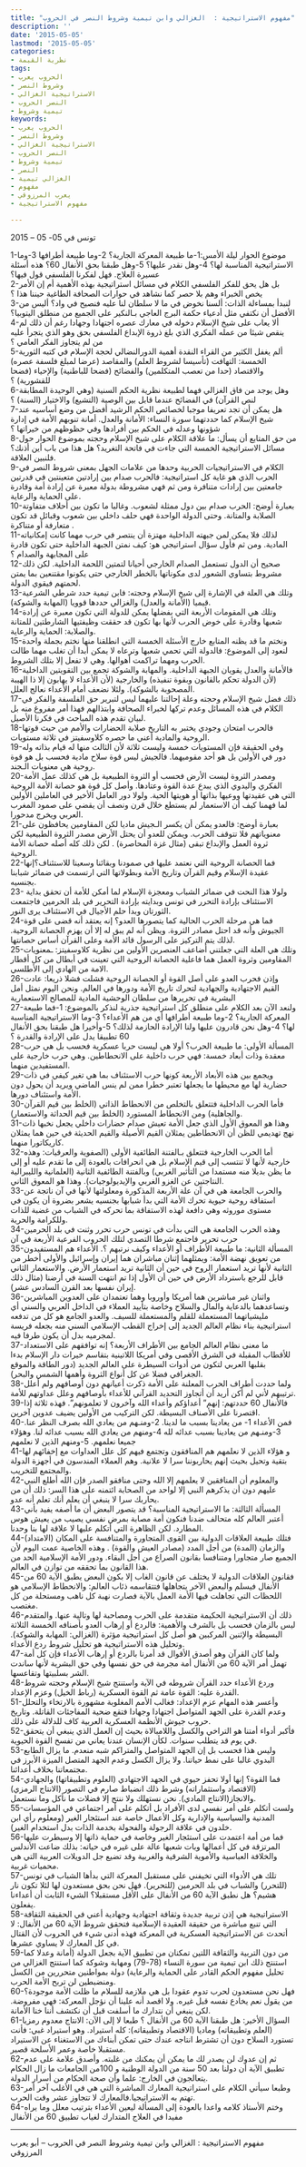 ```yaml
---
title: "مفهوم الاستراتيجية :  الغزالي وابن تيمية وشروط النصر في الحروب"
description: ''
date: '2015-05-05'
lastmod: '2015-05-05'
categories:
- نظرية القيمة
tags:
- الحروب يعرب
- وشروط النصر
- الاستراتيجية الغزالي
- النصر الحروب
- تيمية وشروط
keywords:
- الحروب يعرب
- وشروط النصر
- الاستراتيجية الغزالي
- النصر الحروب
- تيمية وشروط
- النصر
- الغزالي تيمية
- مفهوم
- يعرب المرزوقي
- مفهوم الاستراتيجية

---
```

تونس في 05- 05 – 2015

1-موضوع الحوار ليلة الأمس:1-ما طبيعة المعركة الجارية؟ 2-وما طبيعة أطرافها 3-وما الاستراتيجية المناسبة لها؟ 4-وهل نقدر عليها؟ 5-وهل طبقنا بحق الأنفال 60؟ هذه أسئلة عسيرة العلاج. فهل لفكرنا الفلسفي قول فيها؟  
2-بل هل يحق للفكر الفلسفي الكلام في مسائل استراتيجية بهذه الأهمية أم إن الأمر يخص الخبراء وهم بلا حصر كما نشاهد في حوارات الصحافة الطاغية حيننا هذا ؟  
3-لنبدأ بمساءلة الذات: ألسنا نخوض في ما لا سلطان لنا عليه فنصيح في واد؟ أليس من الأفضل أن نكتفي مثل أدعياء حكمة البرج العاجي بـالنكير على الجميع من منطلق اليتوبيا؟  
4-ألا يعاب على شيخ الإسلام دخوله في معارك عصره اجتهادا وجهادا رغم أن ذلك لم ينقص شيئا من عمله الفكري الذي بلغ ذروة الإبداع الفلسفي بحق وهو الذي يتجرأ عليه من لم يتجاوز الفكر العامي ؟  
5-ألم يغفل الكثير من القراء النقدة أهمية الدورالنضالي لحجة الإسلام في كتبه الثورية الخمسة: التهافت (تأسيسا لشروط العلم) والمقاصد (عرضا لمبلغ فلسفة عصره) والاقتصاد (حدا من تعصب المتكلمين) والفضائح (فضحا للباطنية) والإحياء (فضحا للقشورية) ؟  
6-وهل يوجد من فاق الغزالي فهما لطبيعة نظرية الحكم السنية (وهي الوحيدة المطابقة لنص القرآن) في الفضائح عندما قابل بين الوصية (التشيع) والاختيار (السنة) ؟  
7-هل يمكن أن تجد تعريفا موجبا لخصائص الحكم الرشيد أفضل من وضع أساسيه عند شيخ الإسلام كما حددتهما سورة النساء: الأمانة والعدل. أمانة تنوبهم الأمة في إدارة شؤونها وعدله في الحكم بين أفرادها وفي حظوظهم من خيراتها ؟  
8-من حق المتابع أن يسأل: ما علاقة الكلام على شيخ الإسلام وحجته بموضوع الحوار حول مسائل الاستراتيجية الخمسة التي جاءت في فاتحة التغريد؟ هل هذا من باب أين أذنك؟ فلنبين العلاقة.  
9-الكلام في الاستراتيجيات الحربية وحدها من علامات الجهل بمعنى شروط النصر في الحرب الذي هو غاية كل استراتيجية: فالحرب صدام بين إرادتين متعينتين في قدرتين جامعتين بين إرادات متنافرة ومن ثم فهي مشروطة بدولة معبرة عن إرادة أمة وقادرة على الحماية والرعاية.  
10-بعبارة أوضح: الحرب صدام بين دول ممثلة لشعوب. وغالبا ما تكون بين أحلاف متفاوتة الصلابة والمتانة. وحتى الدولة الواحدة فهي حلف داخلي بين شعوب وقبائل قد تكون متعارفة أو متناكرة .  
11-لذلك فلا يمكن لمن جبهته الداخلية مهتزة أن ينتصر في حرب مهما كانت إمكانياته المادية. ومن ثم فأول سؤال استراتيجي هو: كيف نمتن الجبهة الداخلية حتى تكون قادرة على المجابهة والصدام ؟  
12-صحيح أن الدول تستعمل الصدام الخارجي أحيانا لتمتين اللحمة الداخلية. لكن ذلك مشروط بتساوي الشعور لدى مكوناتها بالخطر الخارجي حتى يكونوا مقتنعين بما يمتن لحمتهم فيقوي الدولة.  
13-وتلك هي العلة في الإشارة إلى شيخ الإسلام وحجته: فابن تيمية حدد شرطي الشرعية قيميا (الأمانة والعدل) والغزالي حددها قوويا (المهابة والشوكة).  
14-وتلك هي المقومات الأربعة التي بفضلها يمكن للدولة التي تكون معبرة عن إرادة شعبها وقادرة على خوض الحرب لأنها بها تكون قد حققت وظيفتيها الشارطتين للمتانة والصلابة: الحماية والرعاية.  
15-ونختم ما قد يظنه المتابع خارج الأسئلة الخمسة التي انطلقنا منها نختم بجملة واحدة لنعود إلى الموضوع: فالدولة التي تحمي شعبها وترعاه لا يمكن أبدا أن تغلب مهما طالت الحرب ومهما تراكمت أهوالها. وهي لا تفعل إلا بتلك الشروط.  
16-فالأمانة والعدل يقويان الجبهة الداخلية. والمهابة والشوكة تجمع بين التقويتين الداخلية (لأن الدولة تحكم بالقانون وبقوة تنفيذه) والخارجية (لأن الأعداء لا يهابون إلا ذا الهيبة المصحوبة بالشوكة). ولئلا نضعف أمام الأعداء نعالج العلل.  
17-ذلك فضل شيخ الإسلام وحجته وعلة إحالتنا عليهما ليس لتبرير حق الفلسفة والفكر في الكلام في هذه المسائل وعدم تركها لخبراء الصحافة وابتذالهم فهذا أمر مفروغ منه بل لبيان تقدم هذه المباحث في فكرنا الأصيل.  
18-فالحرب امتحان وجودي يختبر به التاريخ صلابة الحضارات والأمم من حيث قوتها الروحية والمادية أعني ما حصره كلاوسفيتز في ثلاثة مستويات.  
19-وفي الحقيقة فإن المستويات خمسة وليست ثلاثة لأن الثالث منها له قيام بذاته وله دور في الأولين بل هو أحد مقوميهما. فالجيش ليس قوة سلاح مادية فحسب بل هو قوة روحية هي معنويات الـجند.  
20-ومصدر الثروة ليست الأرض فحسب أو الثروة الطبيعية بل هي كذلك عمل الأمة الفكري واليدوي الذي يبدع عدة القوة وعتادها. وأصل كل قوة هو حصانة الأمة الروحية التي هي عقيدتها ووعيها بذاتها أو هويتها الحية. ولولا دور العامل الأخير في العاملين الأولين لما فهمنا كيف أن الاستعمار لم يستطع خلال قرن ونصف أن يقضي على صمود المغرب العربي ويخرج مدحورا.  
21-بعبارة أوضح: فالعدو يمكن أن يكسر الـجيش ماديا لكن المقاومين يحافظون على معنوياتهم فلا تتوقف الحرب. ويمكن للعدو أن يحتل الأرض مصدر الثروة الطبيعية لكن ثروة العمل والإبداع تبقى (مثال غزة المحاصرة) . لكن ذلك كله أصله حصانة الأمة الروحية.  
22-فما الحصانة الروحية التي نعتمد عليها في صمودنا وبقائنا وسعينا للاستئناف؟إنها عقيدة الإسلام وقيم القرآن وتاريخ الأمة وبطولاتها التي ارتسمت في ضمائر شبابنا بجنسيه.  
23- ولولا هذا النحت في ضمائر الشباب ومعجزة الإسلام لما أمكن للأمة أن تحقق بداية الاستئناف بإرادة التحرر في تونس وبدايته بإرادة التحرير في بلد الحرمين فاجتمعت الثورتان وبدأ حلم الأجيال في الاستئناف يرى النور.  
24-فما هي مرحلة الحرب الحالية كما يتصورها العدو؟ إنه يعتقد أنه قضى على قوة الجيوش وأنه قد احتل مصادر الثروة. ويظن أنه لم يبق له إلا أن يهزم الحصانة الروحية. لذلك يتم التركيز على الرسول قائد الأمة وعلى القرآن أساس حصانتها.  
25-وتلك هي العلة التي جعلتني أضاعف العنصرين الأولين من نظرية كلاوسفيتز: ـمعنويات المقاومين وثروة العمل هما فاعلية الحصانة الروحية التي تعينت في أبطال من كل أقطار الامة من الهادي إلى الأطلسي.  
26-وإذن فحرب العدو على أصل القوة أو الحصانة الروحية فشلت فشلا ذريعا: عادت القيم الاجتهادية والجهادية لتحرك تاريخ الأمة ودورها في العالم. ونحن اليوم نمثل أمل البشرية في تحريرها من سلطان الوحشية المادية للمصالح الاستعمارية  
27-ولنعد الآن بعد الكلام على منطلق كل استراتيجية جذرية لنذكر بالموضوع: 1-فما طبيعة المعركة الجارية؟ 2-وما طبيعة أطرافها أي من هم الأعداء؟ 3-وما الاستراتيجية المناسبة لها؟ 4-وهل نحن قادرون عليها ولنا الإرادة الحازمة لذلك؟ 5-وأخيرا هل طبقنا بحق الأنفال 60 تطبيقا يدل على الإرادة والقدرة ؟  
28-المسألة الأولى: ما طبيعة الحرب؟ أولا هي ليست حربا عسكرية فحسب بل هي حرب معقدة وذات أبعاد خمسة: فهي حرب داخلية على الانحطاطين. وهي حرب خارجية على المستفيدين منهما.  
29-ويجمع بين هذه الأبعاد الأربعة كونها حرب الاستئناف بما هي تغير كيفي في ذات حضارية لها مع محيطها ما يجعلها تعتبر خطرا ممن لم ينس الماضي ويريد أن يحول دون الأمة واستئناف دورها.  
30-فأما الحرب الداخلية فتتعلق بالتخلص من الانحطاط الذاتي (الخلط بين قيم القرآن والجاهلية) ومن الانحطاط المستورد (الخلط بين قيم الحداثة والاستعمار).  
31-وهذا هو المعوق الأول الذي جعل الأمة تعيش صدام حضارات داخلي يجعل نخبها ذات نهج تهديمي للظن أن الانحطاطين يمثلان القيم الأصيلة والقيم الحديثة في حين هما يمثلان كاريكاتورا منهما.  
32-أما الحرب الخارجية فتتعلق بـالفتنة الطائفية الأولى (الصفوية والعرقيات: وهذه خارجية لأنها لا تنتسب إلى قيم الإسلام بل هي انحرافات بالعودة إلى ما تقدم عليه أو إلى ما يظن بديلا منه مستمدا من التأثير الغربي) وبالفتنة الطائفية الثانية (العلمانية والليبرالية النتاجتين عن الغزو الغربي والإيديولوجيات). وهذا هو المعوق الثاني.  
33-والحرب الجامعة هي في آن علة الأربعة المذكورة ومعلولتها لأنها في آن ناتجة عن استفاقة روحية حيوية تحرك الأمة التي بدأ شبابها بجنسيه يشعر بضروة أن يكون في مستوى موروثه وهي دافعة لهذه الاستفاقة بما تحركه في الشباب من غضبة للذات وللكرامة والحرية.  
34-وهذه الحرب الجامعة هي التي بدأت في تونس حرب تحرر وثنت في بلد الحرمين حرب تحرير فاجتمع شرطا التصدي لتلك الحروب الفرعية الأربعة في آن  
35-المسألة الثانية: ما طبيعة الأطراف أو الأعداء وكيف نرتبهم ؟. الأعداء هم المستفيدون من تعويق نهضة الأمة: ويمثلهما إثنان مباشران هما إيران وإسرائيل والأولى أخطر من الثانية لأنها تريد استعمار الروح في حين أن الثانية تريد استعمار الأرض. والاستعمار الثاني قابل للرجع باسترداد الأرض في حين أن الأول إذا تم انتهت السنة في أرضنا (مثال ذلك إيران نفسها بعد القرن السادس عشر).  
36-واثنان غير مباشرين هما أمريكا وأوروبا وهما تعتمدان على العدوين المباشرين وتساعدهما بالدعاية والمال والسلاح وخاصة بتأييد العملاء في الداخل العربي والسني أي مليشياتهما المستعملة للقلم والمستعملة للسيف. والعدو الجامع هو كل من تدفعه استراتيجية بناء نظام العالم الجديد إلى إخراج القطب الإسلامي السني منه بجعله فريسة لمجرميه بدل أن يكون طرفا فيه.  
37-ما معنى نظام العالم الجامع بين الأطراف الأربعة؟ إنه توافقهم على الاستعداد للأقطاب المقبلة في الشرق الأقصى وفي أمريكا اللاتينية بتقاسم خيرات دار الإسلام بدءا بقلبها العربي لتكون من أدوات السيطرة على العالم الجديد (دور الطاقة والموقع الجغرافي فضلا عن كل أنواع الثروة وأهمها الشمس والبحر).  
38-ولما حددت أطراف الحرب المعلنة على الأمة ذكرت أعيانهم دون أوصافهم ولم أعلل ترتيبهم لأني لم أكن أريد أن أتجاوز التحديد القرآني للأعداء بأوصافهم وعلل عداوتهم للأمة.  
39-فالأنفال 60 حددتهم: إنهم” أعداؤكم وأعداء الله وآخرون لا تعلمونهم”. فهذه ثلاثة إذا اقتصرنا على الأصناف البسيطة. لكن التركيب من الأولين يضيف عدوين آخرين.  
40-فمن الأعداء 1- من يعادينا بسبب ما لدينا. 2-ومنـهم من يعادي الله بصرف النظر عنا. 3-ومنـهم من يعادينا بسبب عدائه لله 4-ومنهم من يعادي الله بسبب عدائه لنا. وهؤلاء جميعا نعلمهم. 5-ومنهم الذين لا نعلمهم  
41-و هؤلاء الذين لا نعلمهم هم المنافقون وتجتمع فيهم كل علل العداوات مع إخفائهم لها بتقية وتحيل بحيث إنهم يحاربوننا سرا لا علانية. وهم العملاء المندسون في أجهزة الدولة والمجتمع للتخريب.  
42-والمعلوم أن المنافقين لا يعلمهم إلا الله وحتى منافقو الصدر فإن الله أطلع النبي عليهم دون أن يذكرهم النبي إلا لواحد من الصحابة ائتمنه على هذا السر: ذلك أن من يحاربك سرا لا ينبغي أن يعلم أنك تعلم أنه عدو.  
43-المسألة الثالثة: ما الاستراتيجية المناسبة؟ قد يتصور البعض أن ما أصفه يفيد بأني أعتبر العالم كله متحالف ضدنا فنكون أمة مصابة بمرض نفسي يصيب من يعيش هوس المطارد. لكن الظاهرة التي أتكلم عليها لا علاقة لها بنا وحدنا.  
44-فتلك طبيعة العلاقات الدولية بين القوى المتجاورة والمتنافسة على المكان (الامتداد) والزمان (المدة) من أجل المدد (مصادر العيش والقوة) . وهذه الخاصية عمت اليوم لأن الجميع صار متجاورا ومتنافسا بقانون الصراع من أجل البقاء. ودور الأمة الإسلامية الحد من هذا القانون بما تحققه من توازن في العالم.  
45-فقانون العلاقات الدولية لا يختلف عن قانون الغاب إلا بكون البعض يطبق الآية 60 من الأنفال فيسلم والبعض الآخر يتجاهلها فتتقاسمه ذئاب العالم: والانحطاط الإسلامي هو اللحظات التي تجاهلت فيها الأمة العمل بالآية فصارت نهبة كل ناهب ومستحلة من كل مغتصب.  
46-ذلك أن الاستراتيجية الحكيمة متقدمة على الحرب ومصاحبة لها وتالية عنها. والمتقدم ليس بالزمان فحسب بل بالشرف والأهمية: فالردع أو إرهاب العدو بأصنافه الخمسة الثلاثة البسيطة والإثنين المركبين هو أصل كل استراتيجية مؤثرة (الغزالي: المهابة والشوكة). وتحليل هذه الاستراتيجية هو تحليل شروط ردع الأعداء.  
47-ولما كان القرآن وهو أصدق الأقوال قد أمرنا بالردع أو إرهاب الأعداء فإن كل أمة تهمل أمر الآية 60 من الأنفال أمة مجرمة في حق نفسها وفي حق البشرية لأنها ساندت الشر بسلبيتها وتقاعسها.  
48-وردع الأعداء حدد القرآن شروطه في الآية واستنتج شيخ الإسلام وحجته شروط القدرة عليه: القوة عامة ثم القوة العسكرية (رباط الخيل) وعزم الإعداد.  
51-وأعسر هذه المهام عزم الإعداد: فغالب الأمم المغلوبة مشهورة بالارتخاء والتحلل وعدم القدرة على الجهد المتواصل اجتهادا وجهادا فتقع ضحية المفاجئات القاتلة. وتاريخ حروب جيوش الأنظمة العسكرية العربية كاف للدلالة على ذلك.  
52-فأكبر أدواء أمتنا هو التراخي والكسل واللامبالاة بحيث إن العمل الذي ينبغي أن يتحقق في يوم قد يتطلب سنوات. لكأن الإنسان عندنا يعاني من تفسخ القوة الحيوية.  
53-وليس هذا فحسب بل إن الجهد المتواصل والمتراكم شبه منعدم. ما يزال الطابع البدوي غالبا على نمط حياتنا. ولا يزال الكسل وعدم الجهد المتصل الميزة الأبرز في مجتمعاتنا بخلاف أعدائنا.  
54-فما القوة؟ إنها أولا تحفز حيوي في الجهد الاجتهادي (العلوم وتطبيقاتها) والجهادي (الاقتصاد واستثماراته) وشرط ذلك انضباط صارم في التصور (الانتاج الرمزي) والانجاز(الانتاج المادي). نحن نستهلك ولا ننتج إلا فضلات ما نأكل وما نستعمل.  
55-ولست أتكلم على أمر نفسي لدى الأفراد بل أتكلم على أمر اجتماعي في المؤسسات المدنية والسياسية والإدارية وكل الأعمال خاصة عند استئجار الغير (ومعلوم رأي ابن خلدون في علاقة الرجولة والفحولة بخدمة الذات بدل استخدام الغير).  
56-فما من أمة اعتمدت على استئجار الغير وخاصة في حماية ذاتها إلا وسيطرت عليها المرتزقة في كل أعمالها وبات شعبها عالة على غيره في حياته: بذلك ضاعت الأندلس والخلافة العباسية والأموية الشرقية والغربية وقد تضيع جل الدويلات العربية التي هي محميات غربية.  
57-تلك هي الأدواء التي تخيفني على مستقبل المعركة التي بدأها الشباب في تونس (للتحرر) والشباب في بلد الحرمين (للتحرير). فهل نحن بحق مستعدون لها لئلا تكون نار هشيم؟ هل نطبق الآية 60 من الأنفال على الأقل مستقبلا؟ الشيء الثابت أن أعداءنا يفعلون.  
58-الاستراتيجية هي إذن تربية جديدة وثقافة اجتهادية وجهادية أعني في الحقيقة الثقافة التي تنبع مباشرة من حقيقة العقيدة الإسلامية فتحقق شروط الآية 60 من الأنفال: لا أتحدث عن الاستراتيجية العسكرية في المعركة فهذه أدنى شيء في الحروب لأن القتال في كل المعارك لا يساوي عشرها.  
59-من دون التربية والثقافة اللتين تمكنان من تطبيق الآية بجعل الدولة (أمانة وعدلا كما استنتج ذلك ابن تيمية من سورة النساء (78-79) ومهابة وشوكة كما استنتج الغزالي من تحليل مفهوم الحكم القادر على الحماية والرعاية) دولة بمواطنين متحررين من الكسل ومنضبطين لن تربح الأمة الحرب.  
60-فهل نحن مستعدون لحرب تدوم عقودا بل هي ملازمة للسلام ما ظلت الأمة موجودة؟ من يقول نعم يخادع نفسه قبل غيره. ولا اقصد أنه علينا أن نؤجل المعركة: فهي مفروضة. لكن ينبغي أن نتدارك ما أسلفت قبل أن نكتشف أننا خنا الأمانة.  
61-السؤال الأخير: هل طبقنا الآية 60 من الأنفال ؟ طبعا لا إلى الآن: الانتاج معدوم رمزيا (العلم وتطبيقاته) وماديا (الاقتصاد وتطبيقاته): كله استيراد. وهو استيراد غبي: فأنت تستورد السلاح دون أن تشترط انتاجه عندك حتى تمكن أبناءك من الاستغناء عن الاستيراد مستقبلا خاصة وعمر الأسلحة قصير.  
62-ثم إن عدوك لن يصدر لك ما يمكن أن يمكنك من غلبته. وأصدق علامة على عدم تطبيق الآية أن دولنا بعد 50 سنة من الدولة الوطنية و 100من الجامعات ما زال الحكام يتعالجون في الخارج: علما وأن صحة الحكام من أسرار الدولة.  
63-وطبعا سيأتي الكلام على استراتيجية المعارك المباشرة التي هي في الأغلب آخر أمر تهتم به الاستراتيجيا.فالمعارك لا تتجاوز عشر وقت الحرب.  
64-وختم الأستاذ كلامه واعدا بالعودة إلى المسألة ليعين الأعداء بترتيب معلل وما يراه مفيدا في العلاج المتدارك لغياب تطبيق 60 من الأنفال

---

مفهوم الاستراتيجية : الغزالي وابن تيمية وشروط النصر في الحروب – أبو يعرب المرزوقي

###